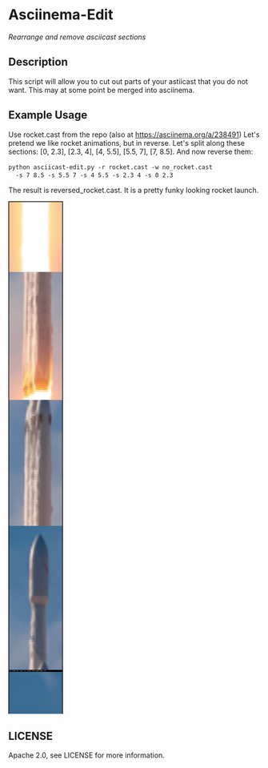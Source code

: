 # Asciinema-Edit

_Rearrange and remove asciicast sections_

## Description

This script will allow you to cut out parts of your astiicast that you 
do not want. This may at some point be merged into asciinema.

## Example Usage

Use rocket.cast from the repo (also at https://asciinema.org/a/238491)
Let's pretend we like rocket animations, but in reverse. Let's split along
these sections: [0, 2.3], [2.3, 4], [4, 5.5], [5.5, 7], [7, 8.5].
And now reverse them:

    python asciicast-edit.py -r rocket.cast -w no_rocket.cast 
      -s 7 8.5 -s 5.5 7 -s 4 5.5 -s 2.3 4 -s 0 2.3 
  
The result is reversed_rocket.cast. It is a pretty funky looking rocket launch.

![](reversed_rocket.png)

## LICENSE

Apache 2.0, see LICENSE for more information.